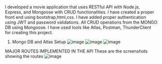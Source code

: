 I developed a movie application that uses  RESTful API with Node.js, Express, and Mongoose with CRUD functionalities.
I have created a proper front end using bootstrap,html,css. I have added proper authentication  using JWT and password validations.
All CRUD operations from the MONGO DB using Mongoose. I have used tools like Atlas, Postman, ThunderClient for creating this project.

1. Mongo DB and Atlas Setup
![image](https://user-images.githubusercontent.com/119617848/210272716-3ed71e38-ebcb-4db7-93b6-42ccd0945789.png)
![image](https://user-images.githubusercontent.com/119617848/210272828-7a112aa2-1a9c-4d54-b4cc-1f4c4eebc5b5.png)
![image](https://user-images.githubusercontent.com/119617848/210272854-e4593732-64fb-4c19-b5eb-71d9e47983d1.png)

MAJOR ROUTES IMPLEMENTED IN THE API
These are the screenshots showing the routes
![image](https://user-images.githubusercontent.com/119617848/210273151-39d415b9-a41c-45a2-8790-c99de64024f5.png)








